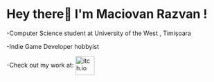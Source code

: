 # Hey there👋 I'm Maciovan Razvan !

-Computer Science student at University of the West , Timișoara

-Indie Game Developer hobbyist

-Check out my work at: <a href="https://xpanderex.itch.io">
  <img align="center" alt="itch.io" width="44px" src="https://img.icons8.com/windows/452/itch-io.png" />
</a> 
